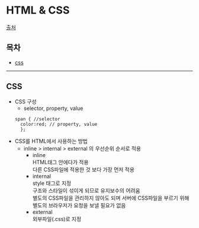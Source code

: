 # HTML & CSS  
[출처](https://www.edwith.org/htmlcss/lecture/16610/)

## 목차  
* [css](#css)  
***  

## CSS    
* CSS 구성
  + selector, property, value  
  ```  
  span { //selector 
    color:red; // property, value  
    };
  ```  
* CSS를 HTML에서 사용하는 방법  
  + inline > internal > external 의 우선순위 순서로 적용
    - inline  
      HTML태그 안에다가 적용  
      다른 CSS파일에 적용한 것 보다 가장 먼저 적용  
    - internal  
      style 태그로 지정  
      구조와 스타일이 섞이게 되므로 유지보수의 어려움  
      별도의 CSS파일을 관리하지 않아도 되며 서버에 CSS파일을 부르기 위해 별도의 브라우저가 요청을 보낼 필요가 없음  
    - external  
      외부파일(.css)로 지정  
